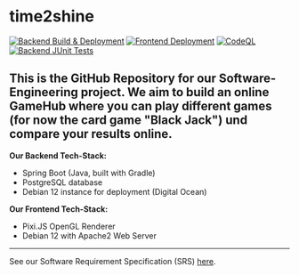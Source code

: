 # time2shine
[![Backend Build & Deployment](https://github.com/SE-TINF22B6/time2shine/actions/workflows/gradle-publish.yml/badge.svg)](https://github.com/SE-TINF22B6/time2shine/actions/workflows/gradle-publish.yml)
[![Frontend Deployment](https://github.com/SE-TINF22B6/time2shine/actions/workflows/deploy-frontend.yml/badge.svg)](https://github.com/SE-TINF22B6/time2shine/actions/workflows/deploy-frontend.yml)
[![CodeQL](https://github.com/SE-TINF22B6/time2shine/actions/workflows/github-code-scanning/codeql/badge.svg)](https://github.com/SE-TINF22B6/time2shine/actions/workflows/github-code-scanning/codeql)
[![Backend JUnit Tests](https://github.com/SE-TINF22B6/time2shine/actions/workflows/test-backend2shine.yml/badge.svg)](https://github.com/SE-TINF22B6/time2shine/actions/workflows/test-backend2shine.yml)

This is the GitHub Repository for our Software-Engineering project. We aim to build an online GameHub where you can play different games (for now the card game "Black Jack") und compare your results online.
---
**Our Backend Tech-Stack:**
 - Spring Boot (Java, built with Gradle)
 - PostgreSQL database
 - Debian 12 instance for deployment (Digital Ocean)

**Our Frontend Tech-Stack:**
 - Pixi.JS OpenGL Renderer
 - Debian 12 with Apache2 Web Server

---

See our Software Requirement Specification (SRS) [here](https://github.com/SE-TINF22B6/time2shine/blob/main/Documentation/srs.md).
